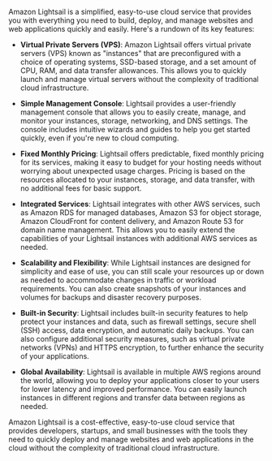 Amazon Lightsail is a simplified, easy-to-use cloud service that provides you with everything you need to build, deploy, and manage websites and web applications quickly and easily. Here's a rundown of its key features:

- **Virtual Private Servers (VPS)**: Amazon Lightsail offers virtual private servers (VPS) known as "instances" that are preconfigured with a choice of operating systems, SSD-based storage, and a set amount of CPU, RAM, and data transfer allowances. This allows you to quickly launch and manage virtual servers without the complexity of traditional cloud infrastructure.

- **Simple Management Console**: Lightsail provides a user-friendly management console that allows you to easily create, manage, and monitor your instances, storage, networking, and DNS settings. The console includes intuitive wizards and guides to help you get started quickly, even if you're new to cloud computing.

- **Fixed Monthly Pricing**: Lightsail offers predictable, fixed monthly pricing for its services, making it easy to budget for your hosting needs without worrying about unexpected usage charges. Pricing is based on the resources allocated to your instances, storage, and data transfer, with no additional fees for basic support.

- **Integrated Services**: Lightsail integrates with other AWS services, such as Amazon RDS for managed databases, Amazon S3 for object storage, Amazon CloudFront for content delivery, and Amazon Route 53 for domain name management. This allows you to easily extend the capabilities of your Lightsail instances with additional AWS services as needed.

- **Scalability and Flexibility**: While Lightsail instances are designed for simplicity and ease of use, you can still scale your resources up or down as needed to accommodate changes in traffic or workload requirements. You can also create snapshots of your instances and volumes for backups and disaster recovery purposes.

- **Built-in Security**: Lightsail includes built-in security features to help protect your instances and data, such as firewall settings, secure shell (SSH) access, data encryption, and automatic daily backups. You can also configure additional security measures, such as virtual private networks (VPNs) and HTTPS encryption, to further enhance the security of your applications.

- **Global Availability**: Lightsail is available in multiple AWS regions around the world, allowing you to deploy your applications closer to your users for lower latency and improved performance. You can easily launch instances in different regions and transfer data between regions as needed.

Amazon Lightsail is a cost-effective, easy-to-use cloud service that provides developers, startups, and small businesses with the tools they need to quickly deploy and manage websites and web applications in the cloud without the complexity of traditional cloud infrastructure.